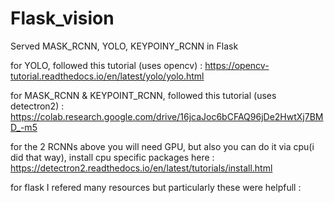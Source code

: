 # Flask_vision

Served MASK_RCNN, YOLO, KEYPOINY_RCNN in Flask

for YOLO, followed this tutorial (uses opencv) : https://opencv-tutorial.readthedocs.io/en/latest/yolo/yolo.html

for MASK_RCNN & KEYPOINT_RCNN, followed this tutorial (uses detectron2) : https://colab.research.google.com/drive/16jcaJoc6bCFAQ96jDe2HwtXj7BMD_-m5

for the 2 RCNNs above you will need GPU, but also you can do it via cpu(i did that way), install cpu specific packages here : https://detectron2.readthedocs.io/en/latest/tutorials/install.html 

for flask I refered many resources but particularly these were helpfull : 
